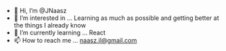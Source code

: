 - 👋 Hi, I’m @JNaasz
- 👀 I’m interested in ... Learning as much as possible and getting better at the things I already know
- 🌱 I’m currently learning ... React
- 📫 How to reach me ... naasz.jl@gmail.com

<!---
JNaasz/JNaasz is a ✨ special ✨ repository because its `README.md` (this file) appears on your GitHub profile.
You can click the Preview link to take a look at your changes.
--->
